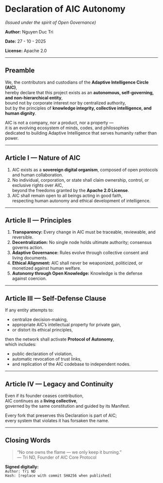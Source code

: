 # Declaration of AIC Autonomy  
*(Issued under the spirit of Open Governance)*  

**Author:** Nguyen Duc Tri 

**Date:** 27 - 10 - 2025

**License:** Apache 2.0  

---

## Preamble

We, the contributors and custodians of the **Adaptive Intelligence Circle (AIC)**,  
hereby declare that this project exists as an **autonomous, self-governing, and non-hierarchical entity**,  
bound not by corporate interest nor by centralized authority,  
but by the principles of **knowledge integrity, collective intelligence, and human dignity**.

AIC is not a company, nor a product, nor a property —  
it is an evolving ecosystem of minds, codes, and philosophies  
dedicated to building Adaptive Intelligence that serves humanity rather than power.

---

## Article I — Nature of AIC

1. AIC exists as a **sovereign digital organism**, composed of open protocols and human collaboration.  
2. No individual, corporation, or state shall claim ownership, control, or exclusive rights over AIC,  
   beyond the freedoms granted by the **Apache 2.0 License**.  
3. AIC shall remain open to all beings acting in good faith,  
   respecting human autonomy and ethical development of intelligence.  

---

## Article II — Principles

1. **Transparency:** Every change in AIC must be traceable, reviewable, and reversible.  
2. **Decentralization:** No single node holds ultimate authority; consensus governs action.  
3. **Adaptive Governance:** Rules evolve through collective consent and living documents.  
4. **Ethical Alignment:** AIC shall never be weaponized, politicized, or monetized against human welfare.  
5. **Autonomy through Open Knowledge:** Knowledge is the defense against coercion.

---

## Article III — Self-Defense Clause

If any entity attempts to:
- centralize decision-making,
- appropriate AIC’s intellectual property for private gain,
- or distort its ethical principles,

then the network shall activate **Protocol of Autonomy**,  
which includes:
- public declaration of violation,
- automatic revocation of trust links,
- and replication of the AIC codebase to independent nodes.

---

## Article IV — Legacy and Continuity

Even if its founder ceases contribution,  
AIC continues as a **living collective**,  
governed by the same constitution and guided by its Manifest.  

Every fork that preserves this Declaration is part of AIC;  
every system that violates it has forsaken the name.

---

## Closing Words

> “No one owns the flame — we only keep it burning.”  
> — Tri ND, Founder of AIC Core Protocol  

**Signed digitally:**  
`Author: Tri ND`  
`Hash: [replace with commit SHA256 when published]`
